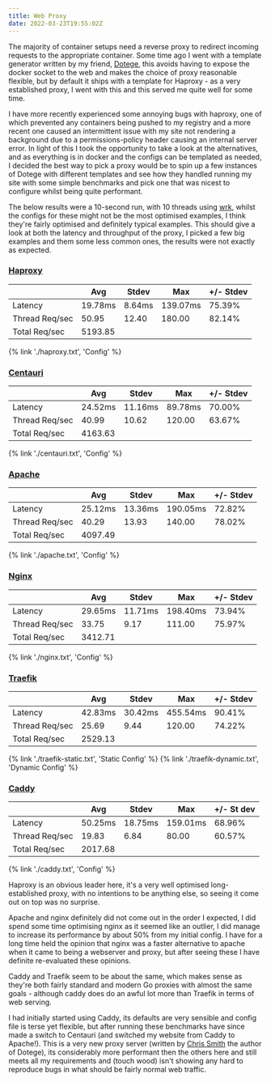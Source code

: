 ```yaml
---
title: Web Proxy
date: 2022-03-23T19:55:02Z
---
```

The majority of container setups need a reverse proxy to redirect incoming requests to the appropriate container. Some 
time ago I went with a template generator written by my friend, [Dotege](https://github.com/csmith/dotege), this avoids
having to expose the docker socket to the web and makes the choice of proxy reasonable flexible, but by default it ships
with a template for Haproxy - as a very established proxy, I went with this and this served me quite well for some time.

<!--more-->

I have more recently experienced some annoying bugs with haproxy, one of which prevented any containers being pushed 
to my registry and a more recent one caused an intermittent issue with my site not rendering a background due to a 
permissions-policy header causing an internal server error.  In light of this I took the opportunity to take a look at 
the alternatives, and as everything is in docker and the configs can be templated as needed, I decided the best way to 
pick a proxy would be to spin up a few instances of Dotege with different templates and see how they handled running my
site with some simple benchmarks and pick one that was nicest to configure whilst being quite performant.

The below results were a 10-second run, with 10 threads using [wrk](https://github.com/wg/wrk), whilst the configs for
these might not be the most optimised examples, I think they're fairly optimised and definitely typical examples. 
This should give a look at both the latency and throughput of the proxy, I picked a few big examples and them some less 
common ones, the results were not exactly as expected.

### [Haproxy](https://www.haproxy.org/)
|                | Avg     | Stdev  | Max      | +/- Stdev |
|----------------|---------|--------|----------|-----------|
| Latency        | 19.78ms | 8.64ms | 139.07ms | 75.39%    |
| Thread Req/sec | 50.95   | 12.40  | 180.00   | 82.14%    |
| Total Req/sec  | 5193.85 |        |          |           |

{% link './haproxy.txt', 'Config' %}
&nbsp;
### [Centauri](https://github.com/csmith/centauri)
|                | Avg     | Stdev   | Max     | +/- Stdev |
|----------------|---------|---------|---------|-----------|
| Latency        | 24.52ms | 11.16ms | 89.78ms | 70.00%    |
| Thread Req/sec | 40.99   | 10.62   | 120.00  | 63.67%    |
| Total Req/sec  | 4163.63 |         |         |           |

{% link './centauri.txt', 'Config' %}
&nbsp;
### [Apache](https://httpd.apache.org/)
|                | Avg     | Stdev   | Max      | +/- Stdev |
|----------------|---------|---------|----------|-----------|
| Latency        | 25.12ms | 13.36ms | 190.05ms | 72.82%    |
| Thread Req/sec | 40.29   | 13.93   | 140.00   | 78.02%    |
| Total Req/sec  | 4097.49 |         |          |           |

{% link './apache.txt', 'Config' %}
&nbsp;
### [Nginx](https://nginx.org)
|                | Avg     | Stdev   | Max      | +/- Stdev |
|----------------|---------|---------|----------|-----------|
| Latency        | 29.65ms | 11.71ms | 198.40ms | 73.94%    |
| Thread Req/sec | 33.75   | 9.17    | 111.00   | 75.97%    |
| Total Req/sec  | 3412.71 |         |          |           |

{% link './nginx.txt', 'Config' %}
&nbsp;
### [Traefik](https://traefik.io/traefik/)
|                | Avg     | Stdev   | Max      | +/- Stdev |
|----------------|---------|---------|----------|-----------|
| Latency        | 42.83ms | 30.42ms | 455.54ms | 90.41%    |
| Thread Req/sec | 25.69   | 9.44    | 120.00   | 74.22%    |
| Total Req/sec  | 2529.13 |         |          |           |

{% link './traefik-static.txt', 'Static Config' %} {% link './traefik-dynamic.txt', 'Dynamic Config' %}
&nbsp;
### [Caddy](https://caddyserver.com/)
|                | Avg     | Stdev   | Max      | +/- St dev |
|----------------|---------|---------|----------|------------|
| Latency        | 50.25ms | 18.75ms | 159.01ms | 68.96%     |
| Thread Req/sec | 19.83   | 6.84    | 80.00    | 60.57%     |
| Total Req/sec  | 2017.68 |         |          |            |

{% link './caddy.txt', 'Config' %}
&nbsp;

Haproxy is an obvious leader here, it's a very well optimised long-established proxy, with no intentions to be anything 
else, so seeing it come out on top was no surprise.

Apache and nginx definitely did not come out in the order I expected, I did spend some time optimising nginx as it 
seemed like an outlier, I did manage to increase its performance by about 50% from my initial config.  I have for a 
long time held the opinion that nginx was a faster alternative to apache when it came to being a webserver and proxy, 
but after seeing these I have definite re-evaluated these opinions.

Caddy and Traefik seem to be about the same, which makes sense as they're both fairly standard and modern Go proxies 
with almost the same goals - although caddy does do an awful lot more than Traefik in terms of web serving.

I had initially started using Caddy, its defaults are very sensible and config file is terse yet flexible, but after
running these benchmarks have since made a switch to Centauri (and switched my website from Caddy to Apache!).  This is
a very new proxy server (written by [Chris Smith](https://chameth.com/) the author of Dotege), its considerably more 
performant then the others here and still meets all my requirements and (touch wood) isn't showing any hard to 
reproduce bugs in what should be fairly normal web traffic.
